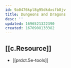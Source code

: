 ```yaml
---
id: 9a0476kpl8g95dkdxsfb8jv
title: Dungeons and Dragons
desc: ''
updated: 1696521322390
created: 1670908133382
---
```


## [[c.Resource]]

- [[prdct.5e-tools]]